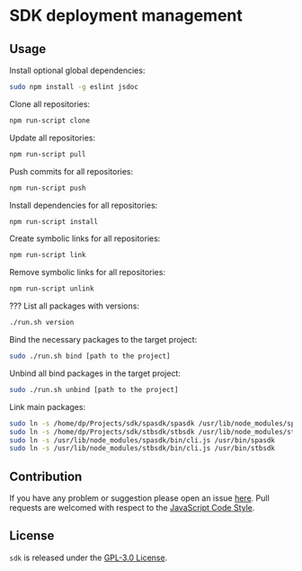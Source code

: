 SDK deployment management
=========================


## Usage ##

Install optional global dependencies:

```bash
sudo npm install -g eslint jsdoc
```

Clone all repositories:

```bash
npm run-script clone
```

Update all repositories:

```bash
npm run-script pull
```

Push commits for all repositories:

```bash
npm run-script push
```

Install dependencies for all repositories:

```bash
npm run-script install
```

Create symbolic links for all repositories:

```bash
npm run-script link
```

Remove symbolic links for all repositories:

```bash
npm run-script unlink
```

??? List all packages with versions:

```bash
./run.sh version
```

Bind the necessary packages to the target project:

```bash
sudo ./run.sh bind [path to the project]
```

Unbind all bind packages in the target project:

```bash
sudo ./run.sh unbind [path to the project]
```

Link main packages:

```sh
sudo ln -s /home/dp/Projects/sdk/spasdk/spasdk /usr/lib/node_modules/spasdk
sudo ln -s /home/dp/Projects/sdk/stbsdk/stbsdk /usr/lib/node_modules/stbsdk
sudo ln -s /usr/lib/node_modules/spasdk/bin/cli.js /usr/bin/spasdk
sudo ln -s /usr/lib/node_modules/stbsdk/bin/cli.js /usr/bin/stbsdk
```


## Contribution ##

If you have any problem or suggestion please open an issue [here](https://github.com/DarkPark/sdk/issues).
Pull requests are welcomed with respect to the [JavaScript Code Style](https://github.com/DarkPark/jscs).


## License ##

`sdk` is released under the [GPL-3.0 License](http://opensource.org/licenses/GPL-3.0).
